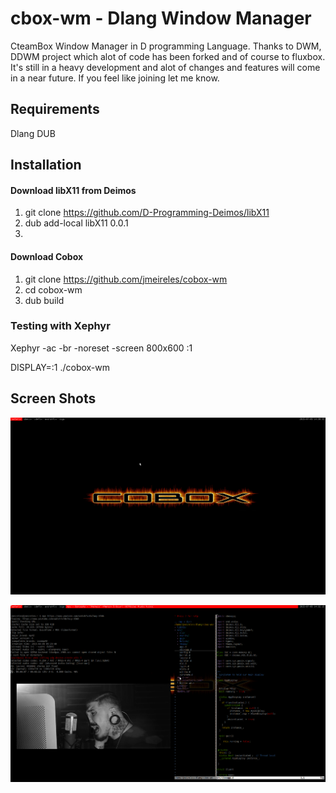 # cbox-wm - Dlang Window Manager
CteamBox Window Manager in D programming Language.
Thanks to DWM, DDWM project which alot of code has been forked and of course to fluxbox.
It's still in a heavy development and alot of changes and features will come in a near future. If you feel like joining let me know.

## Requirements
Dlang
DUB

## Installation
#### Download libX11 from Deimos
1. git clone https://github.com/D-Programming-Deimos/libX11
2. dub add-local libX11 0.0.1
3. 

#### Download Cobox
1. git clone https://github.com/jmeireles/cobox-wm
2. cd cobox-wm
3. dub build


### Testing with Xephyr
Xephyr -ac -br -noreset -screen 800x600 :1

DISPLAY=:1 ./cobox-wm


## Screen Shots
![ScreenShot](https://raw.githubusercontent.com/Faianca/cobox-wm/master/screenshots/cobox.png)

![ScreenShot](https://raw.githubusercontent.com/Faianca/cobox-wm/master/screenshots/cobox2.png)
